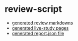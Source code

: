 # review-script

* [generated review markdowns](./REVIEW.md)
* [generated live-study pages](https://colevanderswands.github.io/review-script)
* [generated report.json file](./report.json)
